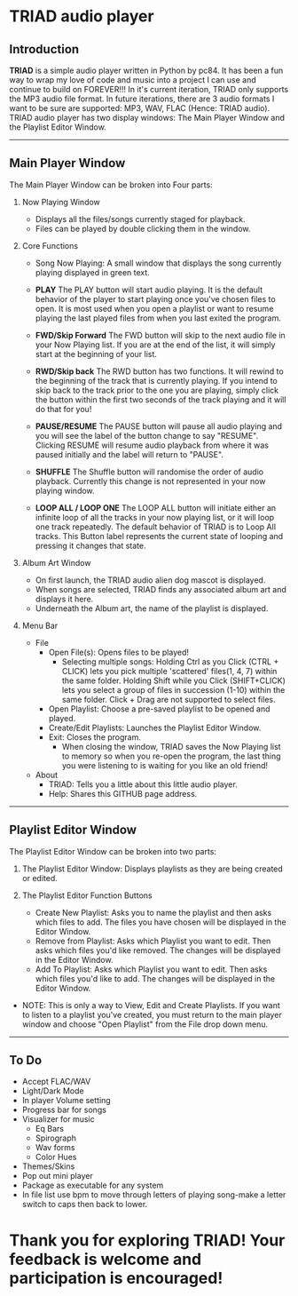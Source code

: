 # TRIAD audio player

## Introduction
**TRIAD** is a simple audio player written in Python by pc84. It has been a fun way to wrap my love of code and music into a project I can use and continue to build on FOREVER!!! In it's current iteration, TRIAD only supports the MP3 audio file format. In future iterations, there are 3 audio formats I want to be sure are supported: MP3, WAV, FLAC (Hence: TRIAD audio). TRIAD audio player has two display windows: The Main Player Window and the Playlist Editor Window.

---

## Main Player Window
The Main Player Window can be broken into Four parts:

1. Now Playing Window
    * Displays all the files/songs currently staged for playback.
    * Files can be played by double clicking them in the window.

2. Core Functions 
    * Song Now Playing: A small window that displays the song currently playing displayed in green text.

    * **PLAY**
    The PLAY button will start audio playing. It is the default behavior of the player to start playing once you've chosen files to open. It is most used when you open a playlist or want to resume playing the last played files from when you last exited the program.

    * **FWD/Skip Forward**
    The FWD button will skip to the next audio file in your Now Playing list. If you are at the end of the list, it will simply start at the beginning of your list.

    * **RWD/Skip back**
    The RWD button has two functions. It will rewind to the beginning of the track that is currently playing. If you intend to skip back to the track prior to the one you are playing, simply click the button within the first two seconds of the track playing and it will do that for you!

    * **PAUSE/RESUME**
    The PAUSE button will pause all audio playing and you will see the label of the button change to say "RESUME". Clicking RESUME will resume audio playback from where it was paused initially and the label will return to "PAUSE". 

    * **SHUFFLE**
    The Shuffle button will randomise the order of audio playback. Currently this change is not represented in your now playing window.

    * **LOOP ALL / LOOP ONE**
    The LOOP ALL button will initiate either an infinite loop of all the tracks in your now playing list, or it will loop one track repeatedly. The default behavior of TRIAD is to Loop All tracks. This Button label represents the current state of looping and pressing it changes that state.

3. Album Art Window
    * On first launch, the TRIAD audio alien dog mascot is displayed. 
    * When songs are selected, TRIAD finds any associated album art and displays it here.
    * Underneath the Album art, the name of the playlist is displayed.

4. Menu Bar
    * File
        - Open File(s): Opens files to be played!
            * Selecting multiple songs: Holding Ctrl as you Click (CTRL + CLICK) lets you pick multiple 'scattered' files(1, 4, 7) within the same folder. Holding Shift while you Click (SHIFT+CLICK) lets you select a group of files in succession (1-10) within the same folder. Click + Drag are not supported to select files.
        - Open Playlist: Choose a pre-saved playlist to be opened and played.
        - Create/Edit Playlists: Launches the Playlist Editor Window.
        - Exit: Closes the program.
            * When closing the window, TRIAD saves the Now Playing list to memory so when you re-open the program, the last thing you were listening to is waiting for you like an old friend!
    * About
        - TRIAD: Tells you a little about this little audio player.
        - Help: Shares this GITHUB page address.

---

## Playlist Editor Window
The Playlist Editor Window can be broken into two parts:

1. The Playlist Editor Window: Displays playlists as they are being created or edited.

2. The Playlist Editor Function Buttons
    * Create New Playlist: Asks you to name the playlist and then asks which files to add. The files you have chosen will be displayed in the Editor Window.
    * Remove from Playlist: Asks which Playlist you want to edit. Then asks which files you'd like removed. The changes will be displayed in the Editor Window.
    * Add To Playlist: Asks which Playlist you want to edit. Then asks which files you'd like to add. The changes will be displayed in the Editor Window.
* NOTE: This is only a way to View, Edit and Create Playlists. If you want to listen to a playlist you've created, you must return to the main player window and choose "Open Playlist" from the File drop down menu.

---

## To Do 
* Accept FLAC/WAV
* Light/Dark Mode
* In player Volume setting
* Progress bar for songs
* Visualizer for music
    * Eq Bars
    * Spirograph
    * Wav forms
    * Color Hues
* Themes/Skins
* Pop out mini player
* Package as executable for any system
* In file list use bpm to move through letters of playing song-make a letter switch to caps then back to lower.

# **Thank you for exploring TRIAD! Your feedback is welcome and participation is encouraged!**